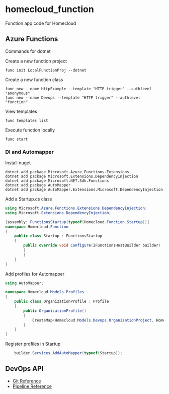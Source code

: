 # homecloud_function
Function app code for Homecloud

## Azure Functions

Commands for dotnet

Create a new function project

```
func init LocalFunctionProj --dotnet
```

Create a new function class

```
func new --name HttpExample --template "HTTP trigger" --authlevel "anonymous"
func new --name Devops --template "HTTP trigger" --authlevel "function"
```

View templates

```
func templates list
```

Execute function locally

```
func start
```

### DI and Automapper

Install nuget

```
dotnet add package Microsoft.Azure.Functions.Extensions
dotnet add package Microsoft.Extensions.DependencyInjection
dotnet add package Microsoft.NET.Sdk.Functions
dotnet add package AutoMapper
dotnet add package AutoMapper.Extensions.Microsoft.DependencyInjection
```

Add a Startup.cs class

```csharp
using Microsoft.Azure.Functions.Extensions.DependencyInjection;
using Microsoft.Extensions.DependencyInjection;

[assembly: FunctionsStartup(typeof(Homecloud.Function.Startup))]
namespace Homecloud.Function
{
    public class Startup : FunctionsStartup
    {
        public override void Configure(IFunctionsHostBuilder builder)
        {
        }
    }
}
```

Add profiles for Automapper

```csharp
using AutoMapper;

namespace Homecloud.Models.Profiles
{
    public class OrganizationProfile : Profile
    {
        public OrganizationProfile()
        {
            CreateMap<Homecloud.Models.Devops.OrganizationProject, Homecloud.Models.DevopsApi.OrganizationProject>();
        }
    }
}
```

Register profiles in Startup

```csharp
    builder.Services.AddAutoMapper(typeof(Startup));
```

## DevOps API

- [Git Reference](https://docs.microsoft.com/en-us/rest/api/azure/devops/git/?view=azure-devops-rest-6.0)
- [Pipeline Reference](https://docs.microsoft.com/en-us/rest/api/azure/devops/pipelines/?view=azure-devops-rest-6.0)